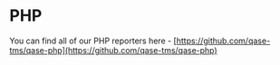 # PHP

You can find all of our PHP reporters here - [https://github.com/qase-tms/qase-php](https://github.com/qase-tms/qase-php)
